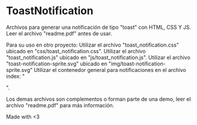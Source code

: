# ToastNotification

Archivos para generar una notificación de tipo "toast" con HTML, CSS Y JS.
Leer el archivo "readme.pdf" antes de usar.

Para su uso en otro proyecto:
Utilizar el archivo "toast_notification.css" ubicado en "css/toast_notification.css".
Utilizar el archivo "toast_notification.js" ubicado en "js/toast_notification.js".
Utilizar el archivo "toast-notification-sprite.svg" ubicado en "img/toast-notification-sprite.svg"
Utilizar el contenedor general para notificaciones en el archivo index: "<div class="notification-container" id="notification-container"></div>".

Los demas archivos son complementos o forman parte de una demo, leer el archivo "readme.pdf" para más información.


Made with <3
